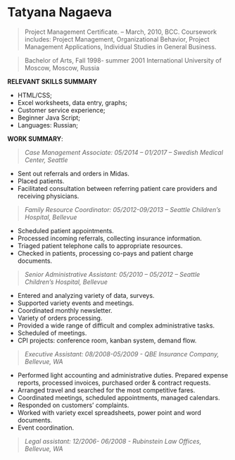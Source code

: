 # Tatyana Nagaeva

>Project Management Certificate. – March, 2010, BCC. 
Coursework includes: Project Management, Organizational Behavior, Project Management Applications, Individual Studies in General Business.

>Bachelor of Arts, Fall 1998- summer 2001
International University of Moscow, 
Moscow, Russia


**RELEVANT SKILLS SUMMARY**
* HTML/CSS;
* Excel worksheets, data entry, graphs;
* Customer service experience;
* Beginner Java Script;
* Languages: Russian;

                               

	                
**WORK SUMMARY**: 
>_Case Management Associate: 05/2014 – 01/2017 – Swedish Medical Center, Seattle_

* Sent out referrals and orders in Midas.
* Placed patients.
* Facilitated consultation between referring patient care providers and receiving physicians. 

>_Family Resource Coordinator: 05/2012-09/2013 – Seattle Children’s Hospital, Bellevue_

*	Scheduled patient appointments.
*	Processed incoming referrals, collecting insurance information.
*	Triaged patient telephone calls to appropriate resources.
*	Checked in patients, processing co-pays and patient charge documents.


>_Senior Administrative Assistant: 05/2010 – 05/2012  – Seattle Children’s Hospital, Bellevue_

*	Entered and analyzing variety of data, surveys.
*	Supported variety events and meetings.
*	Coordinated monthly newsletter.
*	Variety of orders processing.
*	Provided a wide range of difficult and complex administrative tasks.
*	Scheduled of meetings.
*	CPI projects: conference room, kanban system, demand flow.

        
 >_Executive Assistant: 08/2008-05/2009 - QBE Insurance Company, Bellevue, WA_

*	Performed light accounting and administrative duties. Prepared expense reports, processed invoices, purchased order & contract requests.
*	Arranged travel and searched for the most competitive fares.
*	Coordinated meetings, scheduled appointments, managed calendars.
*	Responded on customers’ complaints.
*	Worked with variety excel spreadsheets, power point and word documents.
*	Event coordination.

>_Legal assistant: 12/2006- 06/2008 - Rubinstein Law Offices, 	Bellevue, WA_
 





